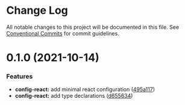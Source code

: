 # Change Log

All notable changes to this project will be documented in this file.
See [Conventional Commits](https://conventionalcommits.org) for commit guidelines.

# 0.1.0 (2021-10-14)


### Features

* **config-react:** add minimal react configuration ([495a117](https://github.com/thomasthiebaud/creapp/commit/495a117db31f3e906222dad8e602be060be6ecf3))
* **config-react:** add type declarations ([d655634](https://github.com/thomasthiebaud/creapp/commit/d655634b5a0aa6b82995fa95abe12fac073190c7))
